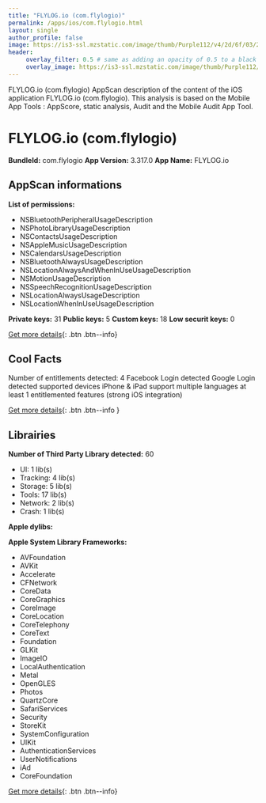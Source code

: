 ```yaml
---
title: "FLYLOG.io (com.flylogio)"
permalink: /apps/ios/com.flylogio.html
layout: single
author_profile: false
image: https://is3-ssl.mzstatic.com/image/thumb/Purple112/v4/2d/6f/03/2d6f0362-5c69-db6b-f5b6-3c63b03f13f1/AppIcon-1x_U007emarketing-0-10-0-85-220.png/512x512bb.jpg
header: 
     overlay_filter: 0.5 # same as adding an opacity of 0.5 to a black background
     overlay_image: https://is3-ssl.mzstatic.com/image/thumb/Purple112/v4/2d/6f/03/2d6f0362-5c69-db6b-f5b6-3c63b03f13f1/AppIcon-1x_U007emarketing-0-10-0-85-220.png/512x512bb.jpg
---
```

FLYLOG.io (com.flylogio) AppScan description of the content of the iOS application FLYLOG.io (com.flylogio). This analysis is based on the Mobile App Tools : AppScore, static analysis, Audit and the Mobile Audit App Tool.

# FLYLOG.io (com.flylogio)

**BundleId:** com.flylogio
**App Version:** 3.317.0
**App Name:** FLYLOG.io


## AppScan informations 

**List of permissions:** 
- NSBluetoothPeripheralUsageDescription
- NSPhotoLibraryUsageDescription
- NSContactsUsageDescription
- NSAppleMusicUsageDescription
- NSCalendarsUsageDescription
- NSBluetoothAlwaysUsageDescription
- NSLocationAlwaysAndWhenInUseUsageDescription
- NSMotionUsageDescription
- NSSpeechRecognitionUsageDescription
- NSLocationAlwaysUsageDescription
- NSLocationWhenInUseUsageDescription
  
  
**Private keys:** 31
**Public keys:** 5
**Custom keys:** 18
**Low securit keys:** 0
  
[Get more details](/pricing.html){: .btn .btn--info}

## Cool Facts

Number of entitlements detected: 4
Facebook Login detected
Google Login detected
supported devices iPhone & iPad
support multiple languages
at least 1 entitlemented features (strong iOS integration)
  
[Get more details](/pricing.html){: .btn .btn--info }

## Librairies 
**Number of Third Party Library detected:** 60
- UI: 1 lib(s)
- Tracking: 4 lib(s)
- Storage: 5 lib(s)
- Tools: 17 lib(s)
- Network: 2 lib(s)
- Crash: 1 lib(s)


**Apple dylibs:**


**Apple System Library Frameworks:**
- AVFoundation
- AVKit
- Accelerate
- CFNetwork
- CoreData
- CoreGraphics
- CoreImage
- CoreLocation
- CoreTelephony
- CoreText
- Foundation
- GLKit
- ImageIO
- LocalAuthentication
- Metal
- OpenGLES
- Photos
- QuartzCore
- SafariServices
- Security
- StoreKit
- SystemConfiguration
- UIKit
- AuthenticationServices
- UserNotifications
- iAd
- CoreFoundation


  
[Get more details](/pricing.html){: .btn .btn--info}


